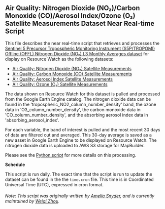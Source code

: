## Air Quality: Nitrogen Dioxide (NO₂)/Carbon Monoxide (CO)/Aerosol Index/Ozone (O₃) Satellite Measurements Dataset Near Real-time Script
This file describes the near real-time script that retrieves and processes the [Sentinel 5 Precursor Tropospheric Monitoring Instrument (S5P/TROPOMI) Offline (OFFL) Nitrogen Dioxide (NO₂) L3 Monthly Averages dataset](https://sentinel.esa.int/web/sentinel/missions/sentinel-5p) for display on Resource Watch as the following datasets:
* [Air Quality: Nitrogen Dioxide (NO₂) Satellite Measurements](https://resourcewatch.org/data/explore/Air-Quality-Measurements-TROPOMI-NO)
* [Air Quality: Carbon Monoxide (CO) Satellite Measurements](https://resourcewatch.org/data/explore/Air-Quality-Measurements-TROPOMI-CO)
* [Air Quality: Aerosol Index Satellite Measurements](https://resourcewatch.org/data/explore/Air-Quality-Measurements-TROPOMI-AER-AI)
* [Air Quality: Ozone (O₃) Satellite Measurements](https://resourcewatch.org/data/explore/Air-Quality-Measurements-TROPOMI-O)

The data shown on Resource Watch for this dataset is pulled and processed from the Google Earth Engine catalog. The nitrogen dioxide data can be found in the 'tropospheric_NO2_column_number_density' band, the ozone data in 'O3_column_number_density', the carbon monoxide data in 'CO_column_number_density', and the absorbing aerosol index data in 'absorbing_aerosol_index'.

For each variable, the band of interest is pulled and the most recent 30 days of data are filtered out and averaged. This 30-day average is saved as a new asset in Google Earth Engine to be displayed on Resource Watch. The nitrogen dioxide data is uploaded to AWS S3 storage for MapBuilder.

Please see the [Python script](https://github.com/resource-watch/nrt-scripts/blob/master/cit_035_tropomi_atmospheric_chemistry_model/contents/src/__init__.py) for more details on this processing.

**Schedule**

This script is run daily. The exact time that the script is run to update the dataset can be found in the the `time.cron` file. This time is in Coordinated Universal Time (UTC), expressed in cron format.

###### Note: This script was originally written by [Amelia Snyder](https://www.wri.org/profile/amelia-snyder), and is currently maintained by [Weiqi Zhou](https://www.wri.org/profile/weiqi-zhou).